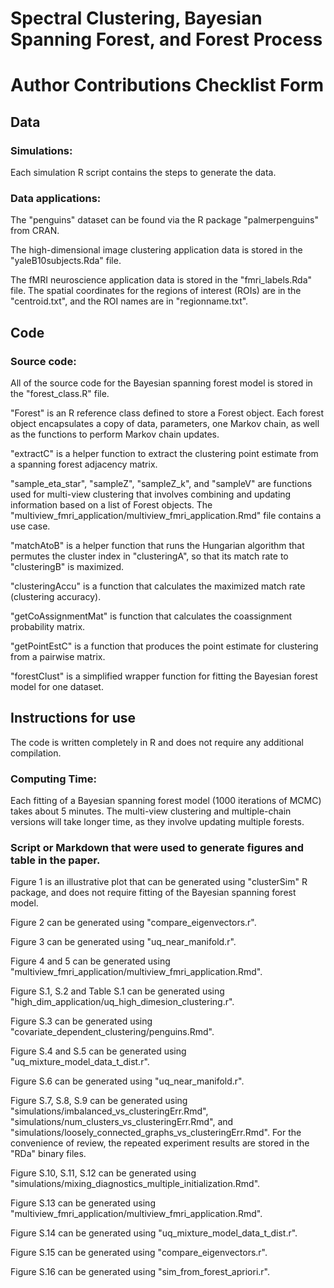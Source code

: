 # Spectral Clustering, Bayesian Spanning Forest, and Forest Process

# Author Contributions Checklist Form

## Data

### Simulations:
Each simulation R script contains the steps to generate the data.

### Data applications:
The "penguins" dataset can be found via the R package "palmerpenguins" from CRAN.

The high-dimensional image clustering application data is stored in the "yaleB10subjects.Rda" file.

The fMRI neuroscience application data is stored in the "fmri_labels.Rda" file. The spatial coordinates for the regions of interest (ROIs) are in the "centroid.txt", and the ROI names are in "regionname.txt".

## Code

### Source code:
All of the source code for the Bayesian spanning forest model is stored in the "forest_class.R" file.

"Forest" is an R reference class defined to store a Forest object. Each forest object encapsulates a copy of data, parameters, one Markov chain, as well as the functions to perform Markov chain updates.

"extractC" is a helper function to extract the clustering point estimate from a spanning forest adjacency matrix.

"sample_eta_star", "sampleZ", "sampleZ_k", and "sampleV" are functions used for multi-view clustering that involves combining and updating information based on a list of Forest objects. The "multiview_fmri_application/multiview_fmri_application.Rmd" file contains a use case.

"matchAtoB" is a helper function that runs the Hungarian algorithm that permutes the cluster index in "clusteringA", so that its match rate to "clusteringB" is maximized.

"clusteringAccu" is a function that calculates the maximized match rate (clustering accuracy).

"getCoAssignmentMat" is function that calculates the coassignment probability matrix.

"getPointEstC" is a function that produces the point estimate for clustering from a pairwise matrix.

"forestClust" is a simplified wrapper function for fitting the Bayesian forest model for one dataset.

## Instructions for use

The code is written completely in R and does not require any additional compilation.

### Computing Time:
Each fitting of a Bayesian spanning forest model (1000 iterations of MCMC) takes about 5 minutes. The multi-view clustering and multiple-chain versions will take longer time, as they involve updating multiple forests.

### Script or Markdown that were used to generate figures and table in the paper.

Figure 1 is an illustrative plot that can be generated using "clusterSim" R package, and does not require fitting of the Bayesian spanning forest model.

Figure 2 can be generated using "compare_eigenvectors.r".

Figure 3 can be generated using "uq_near_manifold.r".

Figure 4 and 5 can be generated using "multiview_fmri_application/multiview_fmri_application.Rmd".

Figure S.1, S.2 and Table S.1 can be generated using "high_dim_application/uq_high_dimesion_clustering.r".

Figure S.3 can be generated using "covariate_dependent_clustering/penguins.Rmd".

Figure S.4 and S.5 can be generated using "uq_mixture_model_data_t_dist.r".

Figure S.6 can be generated using "uq_near_manifold.r".

Figure S.7, S.8, S.9 can be generated using "simulations/imbalanced_vs_clusteringErr.Rmd", "simulations/num_clusters_vs_clusteringErr.Rmd", and "simulations/loosely_connected_graphs_vs_clusteringErr.Rmd". For the convenience of review, the repeated experiment results are stored in the "RDa" binary files.

Figure S.10, S.11, S.12 can be generated using "simulations/mixing_diagnostics_multiple_initialization.Rmd".

Figure S.13 can be generated using "multiview_fmri_application/multiview_fmri_application.Rmd".

Figure S.14 can be generated using "uq_mixture_model_data_t_dist.r".

Figure S.15 can be generated using "compare_eigenvectors.r".

Figure S.16 can be generated using "sim_from_forest_apriori.r".




